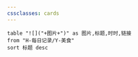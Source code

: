 ```yaml
---
cssclasses: cards
---
```


```dataview
table "![]("+图片+")" as 图片,标题,时时,链接
from "H-每日记录/Y-美食"
sort 标题 desc
```
   
